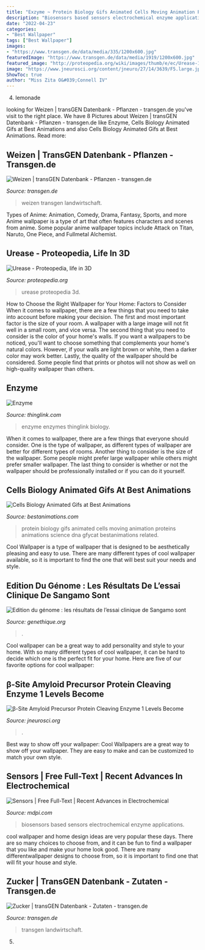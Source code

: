 ```yaml
---
title: "Exzyme ~ Protein Biology Gifs Animated Cells Moving Animation Proteins Animations Science Dna Gfycat Bestanimations Related"
description: "Biosensors based sensors electrochemical enzyme applications"
date: "2022-04-23"
categories:
- "Best Wallpaper"
tags: ["Best Wallpaper"]
images:
- "https://www.transgen.de/data/media/335/1200x600.jpg"
featuredImage: "https://www.transgen.de/data/media/1919/1200x600.jpg"
featured_image: "http://proteopedia.org/wiki/images/thumb/e/ec/Urease-1E9Z.jpg/260px-Urease-1E9Z.jpg"
image: "https://www.jneurosci.org/content/jneuro/27/14/3639/F5.large.jpg?width=800&amp;height=600&amp;carousel=1"
ShowToc: true
author: "Miss Zita O&#039;Connell IV"
---
```



4. lemonade 

	

		
looking for Weizen | transGEN Datenbank - Pflanzen - transgen.de you've visit to the right place. We have 8 Pictures about Weizen | transGEN Datenbank - Pflanzen - transgen.de like Enzyme, Cells Biology Animated Gifs at Best Animations and also Cells Biology Animated Gifs at Best Animations. Read more:
		
    
## Weizen | TransGEN Datenbank - Pflanzen - Transgen.de

<img loading=lazy src="https://www.transgen.de/data/media/1919/1200x600.jpg" onerror="this.onerror=null;this.src='https://tse1.mm.bing.net/th?id=OIP.5DAITBIYGrpDXvN2Zr7eYAHaDt&amp;pid=15.1';" alt="Weizen | transGEN Datenbank - Pflanzen - transgen.de">

_Source: transgen.de_

>weizen transgen landwirtschaft. 

	

Types of Anime: Animation, Comedy, Drama, Fantasy, Sports, and more
Anime wallpaper is a type of art that often features characters and scenes from anime. Some popular anime wallpaper topics include Attack on Titan, Naruto, One Piece, and Fullmetal Alchemist.

    
## Urease - Proteopedia, Life In 3D

<img loading=lazy src="http://proteopedia.org/wiki/images/thumb/e/ec/Urease-1E9Z.jpg/260px-Urease-1E9Z.jpg" onerror="this.onerror=null;this.src='https://tse2.mm.bing.net/th?id=OIP.1oTw7iAjBeOdVtSaGb3B2wAAAA&amp;pid=15.1';" alt="Urease - Proteopedia, life in 3D">

_Source: proteopedia.org_

>urease proteopedia 3d. 

	

How to Choose the Right Wallpaper for Your Home: Factors to Consider
When it comes to wallpaper, there are a few things that you need to take into account before making your decision. The first and most important factor is the size of your room. A wallpaper with a large image will not fit well in a small room, and vice versa. 
The second thing that you need to consider is the color of your home's walls. If you want a wallpapers to be noticed, you'll want to choose something that complements your home's natural colors. However, if your walls are light brown or white, then a darker color may work better. 
Lastly, the quality of the wallpaper should be considered. Some people find that prints or photos will not show as well on high-quality wallpaper than others.

    
## Enzyme

<img loading=lazy src="http://cdn.thinglink.me/api/image/410957333649162242/1024/10/scaletowidth/0/0/1/1/false/true?wait=true" onerror="this.onerror=null;this.src='https://tse4.mm.bing.net/th?id=OIP.6Q2pjr6vBYd8c8Sc__znzAHaC6&amp;pid=15.1';" alt="Enzyme">

_Source: thinglink.com_

>enzyme enzymes thinglink biology. 

	

When it comes to wallpaper, there are a few things that everyone should consider. One is the type of wallpaper, as different types of wallpaper are better for different types of rooms. Another thing to consider is the size of the wallpaper. Some people might prefer large wallpaper while others might prefer smaller wallpaper. The last thing to consider is whether or not the wallpaper should be professionally installed or if you can do it yourself.

    
## Cells Biology Animated Gifs At Best Animations

<img loading=lazy src="http://bestanimations.com/Science/Biology/protein-animation-7.gif" onerror="this.onerror=null;this.src='https://tse2.mm.bing.net/th?id=OIP.Nn-JbH4C-wnX2mPRSFqzhAHaHa&amp;pid=15.1';" alt="Cells Biology Animated Gifs at Best Animations">

_Source: bestanimations.com_

>protein biology gifs animated cells moving animation proteins animations science dna gfycat bestanimations related. 

	

Cool Wallpaper is a type of wallpaper that is designed to be aesthetically pleasing and easy to use. There are many different types of cool wallpaper available, so it is important to find the one that will best suit your needs and style.

    
## Edition Du Génome : Les Résultats De L’essai Clinique De Sangamo Sont

<img loading=lazy src="https://www.genethique.org/wp-content/uploads/2021/06/dna-1903318_1280-980x551.jpg" onerror="this.onerror=null;this.src='https://tse2.mm.bing.net/th?id=OIP.w4SvWjMiwa_-Y1xYLDm_3QHaEK&amp;pid=15.1';" alt="Edition du génome : les résultats de l’essai clinique de Sangamo sont">

_Source: genethique.org_

>. 

	

Cool wallpaper can be a great way to add personality and style to your home. With so many different types of cool wallpaper, it can be hard to decide which one is the perfect fit for your home. Here are five of our favorite options for cool wallpaper: 

    
## β-Site Amyloid Precursor Protein Cleaving Enzyme 1 Levels Become

<img loading=lazy src="https://www.jneurosci.org/content/jneuro/27/14/3639/F5.large.jpg?width=800&amp;height=600&amp;carousel=1" onerror="this.onerror=null;this.src='https://tse3.mm.bing.net/th?id=OIP.ArwFnKdWyMVQjhz-t3XE1QHaPB&amp;pid=15.1';" alt="β-Site Amyloid Precursor Protein Cleaving Enzyme 1 Levels Become">

_Source: jneurosci.org_

>. 

	

Best way to show off your wallpaper:
Cool Wallpapers are a great way to show off your wallpaper. They are easy to make and can be customized to match your own style.

    
## Sensors | Free Full-Text | Recent Advances In Electrochemical

<img loading=lazy src="http://www.mdpi.com/sensors/sensors-18-00164/article_deploy/html/images/sensors-18-00164-g006.png" onerror="this.onerror=null;this.src='https://tse3.mm.bing.net/th?id=OIP.5129-PZtykeTBUAEmw1zSAHaC2&amp;pid=15.1';" alt="Sensors | Free Full-Text | Recent Advances in Electrochemical">

_Source: mdpi.com_

>biosensors based sensors electrochemical enzyme applications. 

	

cool wallpaper and home design ideas are very popular these days. There are so many choices to choose from, and it can be fun to find a wallpaper that you like and make your home look good. There are many differentwallpaper designs to choose from, so it is important to find one that will fit your house and style.

    
## Zucker | TransGEN Datenbank - Zutaten - Transgen.de

<img loading=lazy src="https://www.transgen.de/data/media/335/1200x600.jpg" onerror="this.onerror=null;this.src='https://tse2.mm.bing.net/th?id=OIP._KXPTxdXYwnAFe5R6jAGgQHaDt&amp;pid=15.1';" alt="Zucker | transGEN Datenbank - Zutaten - transgen.de">

_Source: transgen.de_

>transgen landwirtschaft. 

	

5.


